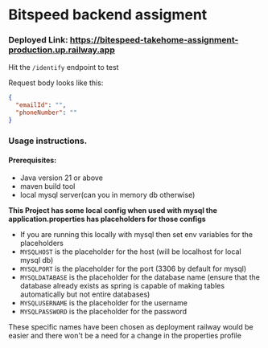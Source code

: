 # Bitspeed backend assigment

### Deployed Link: https://bitespeed-takehome-assignment-production.up.railway.app

Hit the `/identify` endpoint to test

Request body looks like this:

```json
{
  "emailId": "",
  "phoneNumber": ""
}
```

### Usage instructions.
#### Prerequisites:
* Java version 21 or above
* maven build tool
* local mysql server(can you in memory db otherwise)

**This Project has some local config when used with mysql the application.properties has placeholders for those configs**
* If you are running this locally with mysql then set env variables for the placeholders
* `MYSQLHOST` is the placeholder for the host (will be localhost for local mysql db)
* `MYSQLPORT` is the placeholder for the port (3306 by default for mysql)
* `MYSQLDATABASE` is the placeholder for the database name (ensure that the database already exists as spring is capable of making tables automatically but not entire databases)
* `MYSQLUSERNAME` is the placeholder for the username
* `MYSQLPASSWORD` is the placeholder for the password

These specific names have been chosen as deployment railway would be easier and there won't be a need for a change in the properties profile


